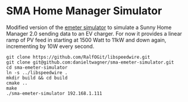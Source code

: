 # SMA Home Manager Simulator

Modified version of the [emeter simulator](https://github.com/RalfOGit/sma-emeter-simulator) to simulate a Sunny Home Manager 2.0 sending data to an EV charger.
For now it provides a linear ramp of PV feed in starting at 1500 Watt to 11kW and down again, incrementing by 10W every second.

```
git clone https://github.com/RalfOGit/libspeedwire.git
git clone git@github.com:danieltwagner/sma-emeter-simulator.git
cd sma-emeter-simulator
ln -s ../libspeedwire .
mkdir build && cd build
cmake ..
make
./sma-emeter-simulator 192.168.1.111
```